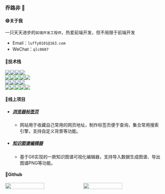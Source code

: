 ### 乔路非 👋

#### 😄关于我
一只天天进步的`前端开发工程师`，热爱前端开发，但不局限于前端开发

- Email：`luffy0101@163.com`
- WeChat：`qlc0607`

#### 🤩技术栈

<div style="display:flex">

<img src="https://img.shields.io/badge/Code-JavaScript-informational?style=flat&logo=JavaScript&logoColor=white&color=F7DF1E"/>

<img src="https://img.shields.io/badge/Code-TypeScript-informational?style=flat&logo=TypeScript&logoColor=white&color=007acc" />

<img src="https://img.shields.io/badge/Code-Vue.js-informational?style=flat&logo=vue.js&logoColor=white&color=4FC08D" />

<img src="https://img.shields.io/badge/Code-React-informational?style=flat&logo=react&logoColor=white&color=61DAFB" />

</div>
<div style="display:flex">


<img src="https://img.shields.io/badge/UI-Element-informational?style=flat&logo=element&logoColor=white&color=409eff" />

<img src="https://img.shields.io/badge/UI-Vuetify-informational?style=flat&logo=vuetify&logoColor=white&color=1867C0" />

<img src="https://img.shields.io/badge/UI-Layui-informational?style=flat&logo=Layui&logoColor=white&color=393C48" />

<img src="https://img.shields.io/badge/UI-Echarts-informational?style=flat&logo=Echarts&logoColor=white&color=AA344D" />

<img src="https://img.shields.io/badge/UI-G6-informational?style=flat&logo=G6&logoColor=white&color=7751F6" />

</div>
<div style="display:flex">

<img src="https://img.shields.io/badge/Code-Node.js-informational?style=flat&logo=Node.js&logoColor=white&color=339933" />

<img src="https://img.shields.io/badge/Code-Python-informational?style=flat&logo=Python&logoColor=white&color=3776AB" />

<img src="https://img.shields.io/badge/Code-Java-informational?style=flat&logo=Java&logoColor=white&color=007396" />

<img src="https://img.shields.io/badge/Code-MySQL-informational?style=flat&logo=MySQL&logoColor=white&color=4479A1" />

</div>
<div style="display:flex">

<img src="https://img.shields.io/badge/其它-ES6-informational?style=flat&logo=ES6&logoColor=white&color=F5DC1F" />

<img src="https://img.shields.io/badge/其它-ESLint-informational?style=flat&logo=ES&logoColor=white&color=4B32C3" />

<img src="https://img.shields.io/badge/其它-Less-informational?style=flat&logo=Less&logoColor=white&color=1D365D" />

<img src="https://img.shields.io/badge/其它-Webpack-informational?style=flat&logo=Es&logoColor=white&color=8DD6F9" />

<img src="https://img.shields.io/badge/其它-微信小程序-informational?style=flat&logo=Es&logoColor=white&color=7BB32E" />

</div>


#### 🤗线上项目

- ##### [浏览器标签页](http://postacode.cn/#/)
  - 网站用于收藏自己常用的网页地址，制作标签页便于查询，集合常用搜索引擎，支持自定义背景等功能。
- ##### [知识图谱编辑器](http://175.24.122.85:1030/)
  - 基于G6实现的一款知识图谱可视化编辑器，支持导入数据生成图谱、导出图谱PNG等功能。


#### 🧐Github
<div style="display:flex;align-items:flex-end">

<img src= "https://github-readme-stats.vercel.app/api/top-langs/?username=qiaolufei&layout=compact&theme=dark" style="width:50%;"/>

<img src="https://github-readme-stats.vercel.app/api?username=qiaolufei&show_icons=true&theme=dark" style="width:50%"/>

</div>
